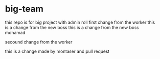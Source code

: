 # big-team
this repo is for big project with admin roll
first change from the worker
this is a change from the new boss
this is a change from the new boss mohamad

secound change from the worker 


this is a change made by montaser and pull request 
